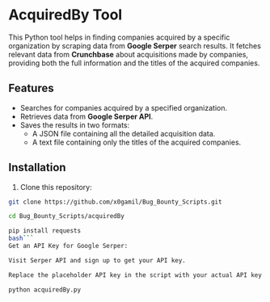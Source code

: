 # AcquiredBy Tool

This Python tool helps in finding companies acquired by a specific organization by scraping data from **Google Serper** search results. It fetches relevant data from **Crunchbase** about acquisitions made by companies, providing both the full information and the titles of the acquired companies.

## Features

- Searches for companies acquired by a specified organization.
- Retrieves data from **Google Serper API**.
- Saves the results in two formats:
  - A JSON file containing all the detailed acquisition data.
  - A text file containing only the titles of the acquired companies.

## Installation

1. Clone this repository:

```bash
git clone https://github.com/x0gamil/Bug_Bounty_Scripts.git

cd Bug_Bounty_Scripts/acquiredBy

pip install requests
bash```
Get an API Key for Google Serper:

Visit Serper API and sign up to get your API key.

Replace the placeholder API key in the script with your actual API key.

python acquiredBy.py
 
